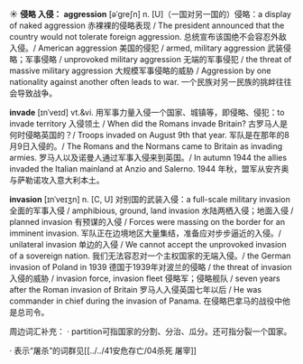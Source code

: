 ☀ <span class="category">**侵略 入侵：**</span>
<span class="vocabulary">**aggression**</span> [əˈgreʃn]
<span class="definition">n. [U]（一国对另一国的）侵略：</span>a display of naked aggression 赤裸裸的侵略表现 / The president announced that the country would not tolerate foreign aggression. 总统宣布该国绝不会容忍外敌入侵。/ American aggression 美国的侵犯 / armed, military aggression 武装侵略；军事侵略 / unprovoked military aggression 无端的军事侵犯 / the threat of massive military aggression 大规模军事侵略的威胁 / Aggression by one nationality against another often leads to war. 一个民族对另一民族的挑衅往往会导致战争。
           
<span class="vocabulary">**invade**</span> [ɪnˈveɪd]
<span class="definition">vt.&vi. 用军事力量入侵一个国家、城镇等，即侵略、侵犯：</span>to invade territory 入侵领土 / When did the Romans invade Britain? 古罗马人是何时侵略英国的？/ Troops invaded on August 9th that year. 军队是在那年的8月9日入侵的。/ The Romans and the Normans came to Britain as invading armies. 罗马人以及诺曼人通过军事入侵来到英国。/ In autumn 1944 the allies invaded the Italian mainland at Anzio and Salerno. 1944 年秋，盟军从安齐奥与萨勒诺攻入意大利本土。
         
<span class="vocabulary">**invasion**</span> [ɪnˈveɪʒn]
<span class="definition">n. [C, U] 对别国的武装入侵：</span>a full-scale military invasion 全面的军事入侵 / amphibious, ground, land invasion 水陆两栖入侵；地面入侵 / planned invasion 有预谋的入侵 / Forces were massing on the border for an imminent invasion. 军队正在边境地区大量集结，准备应对步步逼近的入侵。/ unilateral invasion 单边的入侵 / We cannot accept the unprovoked invasion of a sovereign nation. 我们无法容忍对一个主权国家的无端入侵。/ the German invasion of Poland in 1939 德国于1939年对波兰的侵略 / the threat of invasion 入侵的威胁 / invasion force, invasion fleet 侵略军；侵略舰队 / seven years after the Roman invasion of Britain 罗马人入侵英国七年以后 / He was commander in chief during the invasion of Panama. 在侵略巴拿马的战役中他是总司令。

周边词汇补充：
· partition可指国家的分割、分治、瓜分。还可指分裂一个国家。

· 表示“屠杀”的词群见[[../../41安危存亡/04杀死 屠宰]]

